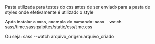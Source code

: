 Pasta utilizada para testes do css antes de ser enviado para a pasta de styles onde efetivamente é utilizado o style

Após instalar o sass, exemplo de comando:
sass --watch sass/time.sass:palpites/static/css/time.css

Ou seja:
sass --watch arquivo_origem:arquivo_criado
